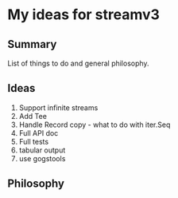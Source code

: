 # My ideas for streamv3

## Summary

List of things to do and general philosophy.

## Ideas

  1. Support infinite streams
  1. Add Tee
  1. Handle Record copy - what to do with iter.Seq
  1. Full API doc
  1. Full tests
  1. tabular output
  1. use gogstools

## Philosophy

